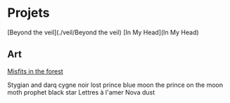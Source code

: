 # Projets

[Beyond the veil](./veil/Beyond the veil)
[In My Head](In My Head)

## Art

[Misfits in the forest](Art_Projet_Veil_001.md)

Stygian and darq
cygne noir
lost prince
blue moon
the prince on the moon
moth prophet
black star
Lettres à l'amer
Nova dust

